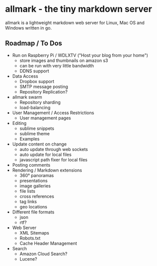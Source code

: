 # allmark - the tiny markdown server

allmark is a lightweight markdown web server for Linux, Mac OS and Windows written in go.

## Roadmap / To Dos

- Run on Raspberry Pi / WDLXTV ("Host your blog from your home")
    - store images and thumbnails on amazon s3
    - can be run with very little bandwidth
    - DDNS support
- Data Access
    - Dropbox support
    - SMTP message posting
    - Repository Replication?
- allmark swarm
    - Repository sharding
    - load-balancing
- User Management / Access Restrictions
    - User management pages
- Editing
    - sublime snippets
    - sublime theme
    - Examples
- Update content on change
    - auto update through web sockets
    - auto update for local files
    - javascript path fixer for local files
- Posting comments
- Rendering / Markdown extensions
    - 360° panoramas
    - presentations
    - image galleries
    - file lists
    - cross references
    - tag links
    - geo locations
- Different file formats
    - json
    - rtf?
- Web Server
    - XML Sitemaps
    - Robots.txt
    - Cache Header Management
- Search
    - Amazon Cloud Search?
    - Lucene?